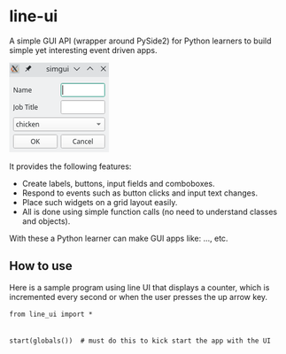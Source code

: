 # line-ui
A simple GUI API (wrapper around PySide2) for Python learners to build simple yet interesting event driven apps.

![a sample line UI app](https://github.com/freemant2000/simgui/raw/main/images/simgui.png)

It provides the following features:
* Create labels, buttons, input fields and comboboxes.
* Respond to events such as button clicks and input text changes.
* Place such widgets on a grid layout easily.
* All is done using simple function calls (no need to understand classes and objects).

With these a Python learner can make GUI apps like: ..., etc.

## How to use
Here is a sample program using line UI that displays a counter, which
is incremented every second or when the user presses the up arrow key.

    from line_ui import *

 
    start(globals())  # must do this to kick start the app with the UI
